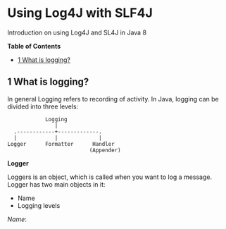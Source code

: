 # Using Log4J with SLF4J
Introduction on using Log4J and SL4J in Java 8

**Table of Contents**
<!-- TOC depthFrom:2 depthTo:6 withLinks:1 updateOnSave:1 orderedList:0 -->

- [1 What is logging?](#1-what-is-logging)

<!-- /TOC -->

## 1 What is logging?

In general Logging refers to recording of activity. In Java, logging can be divided into three levels:

```
            Logging
               |
  .------------+-------------.
  |            |             |
Logger      Formatter      Handler
                          (Appender)
```

**Logger**

Loggers is an object, which is called when you want to log a message. Logger has two main objects in it:

* Name
* Logging levels

*Name*:
